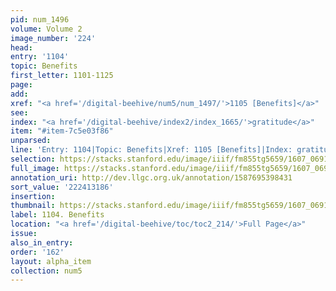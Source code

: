 ```yaml
---
pid: num_1496
volume: Volume 2
image_number: '224'
head:
entry: '1104'
topic: Benefits
first_letter: 1101-1125
page:
add:
xref: "<a href='/digital-beehive/num5/num_1497/'>1105 [Benefits]</a>"
see:
index: "<a href='/digital-beehive/index2/index_1665/'>gratitude</a>"
item: "#item-7c5e03f86"
unparsed:
line: 'Entry: 1104|Topic: Benefits|Xref: 1105 [Benefits]|Index: gratitude|#item-7c5e03f86'
selection: https://stacks.stanford.edu/image/iiif/fm855tg5659/1607_0691/958,3186,2748,1037/full/0/default.jpg
full_image: https://stacks.stanford.edu/image/iiif/fm855tg5659/1607_0691/full/full/0/default.jpg
annotation_uri: http://dev.llgc.org.uk/annotation/1587695398431
sort_value: '222413186'
insertion:
thumbnail: https://stacks.stanford.edu/image/iiif/fm855tg5659/1607_0691/958,3186,600,180/250,/0/default.jpg
label: 1104. Benefits
location: "<a href='/digital-beehive/toc/toc2_214/'>Full Page</a>"
issue:
also_in_entry:
order: '162'
layout: alpha_item
collection: num5
---
```


